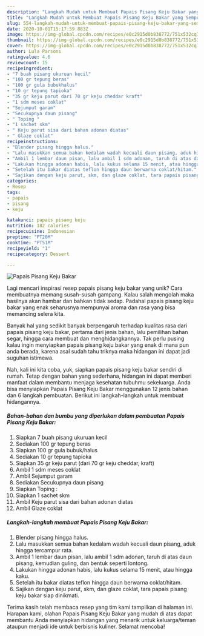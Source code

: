 ```yaml
---
description: "Langkah Mudah untuk Membuat Papais Pisang Keju Bakar yang Sempurna"
title: "Langkah Mudah untuk Membuat Papais Pisang Keju Bakar yang Sempurna"
slug: 554-langkah-mudah-untuk-membuat-papais-pisang-keju-bakar-yang-sempurna
date: 2020-10-01T15:17:59.883Z
image: https://img-global.cpcdn.com/recipes/e0c2915d0b838772/751x532cq70/papais-pisang-keju-bakar-foto-resep-utama.jpg
thumbnail: https://img-global.cpcdn.com/recipes/e0c2915d0b838772/751x532cq70/papais-pisang-keju-bakar-foto-resep-utama.jpg
cover: https://img-global.cpcdn.com/recipes/e0c2915d0b838772/751x532cq70/papais-pisang-keju-bakar-foto-resep-utama.jpg
author: Lula Parsons
ratingvalue: 4.6
reviewcount: 15
recipeingredient:
- "7 buah pisang ukuruan kecil"
- "100 gr tepung beras"
- "100 gr gula bubukhalus"
- "10 gr tepung tapioka"
- "35 gr keju parut dari 70 gr keju cheddar kraft"
- "1 sdm meses coklat"
- "Sejumput garam"
- "Secukupnya daun pisang"
- " Toping "
- "1 sachet skm"
- " Keju parut sisa dari bahan adonan diatas"
- " Glaze coklat"
recipeinstructions:
- "Blender pisang hingga halus."
- "Lalu masukkan semua bahan kedalam wadah kecuali daun pisang, aduk hingga tercampur rata."
- "Ambil 1 lembar daun pisan, lalu ambil 1 sdm adonan, taruh di atas daun pisang, kemudian guling, dan bentuk seperti lontong."
- "Lakukan hingga adonan habis, lalu kukus selama 15 menit, atau hingga kaku."
- "Setelah itu bakar diatas teflon hingga daun berwarna coklat/hitam."
- "Sajikan dengan keju parut, skm, dan glaze coklat, tara papais pisang keju bakar siap dinikmati."
categories:
- Resep
tags:
- papais
- pisang
- keju

katakunci: papais pisang keju 
nutrition: 182 calories
recipecuisine: Indonesian
preptime: "PT20M"
cooktime: "PT51M"
recipeyield: "1"
recipecategory: Dessert

---
```



![Papais Pisang Keju Bakar](https://img-global.cpcdn.com/recipes/e0c2915d0b838772/751x532cq70/papais-pisang-keju-bakar-foto-resep-utama.jpg)

Lagi mencari inspirasi resep papais pisang keju bakar yang unik? Cara membuatnya memang susah-susah gampang. Kalau salah mengolah maka hasilnya akan hambar dan bahkan tidak sedap. Padahal papais pisang keju bakar yang enak seharusnya mempunyai aroma dan rasa yang bisa memancing selera kita.

Banyak hal yang sedikit banyak berpengaruh terhadap kualitas rasa dari papais pisang keju bakar, pertama dari jenis bahan, lalu pemilihan bahan segar, hingga cara membuat dan menghidangkannya. Tak perlu pusing kalau ingin menyiapkan papais pisang keju bakar yang enak di mana pun anda berada, karena asal sudah tahu triknya maka hidangan ini dapat jadi suguhan istimewa.




Nah, kali ini kita coba, yuk, siapkan papais pisang keju bakar sendiri di rumah. Tetap dengan bahan yang sederhana, hidangan ini dapat memberi manfaat dalam membantu menjaga kesehatan tubuhmu sekeluarga. Anda bisa menyiapkan Papais Pisang Keju Bakar menggunakan 12 jenis bahan dan 6 langkah pembuatan. Berikut ini langkah-langkah untuk membuat hidangannya.

<!--inarticleads1-->

##### Bahan-bahan dan bumbu yang diperlukan dalam pembuatan Papais Pisang Keju Bakar:

1. Siapkan 7 buah pisang ukuruan kecil
1. Sediakan 100 gr tepung beras
1. Siapkan 100 gr gula bubuk/halus
1. Sediakan 10 gr tepung tapioka
1. Siapkan 35 gr keju parut (dari 70 gr keju cheddar, kraft)
1. Ambil 1 sdm meses coklat
1. Ambil Sejumput garam
1. Sediakan Secukupnya daun pisang
1. Siapkan  Toping :
1. Siapkan 1 sachet skm
1. Ambil  Keju parut sisa dari bahan adonan diatas
1. Ambil  Glaze coklat




<!--inarticleads2-->

##### Langkah-langkah membuat Papais Pisang Keju Bakar:

1. Blender pisang hingga halus.
1. Lalu masukkan semua bahan kedalam wadah kecuali daun pisang, aduk hingga tercampur rata.
1. Ambil 1 lembar daun pisan, lalu ambil 1 sdm adonan, taruh di atas daun pisang, kemudian guling, dan bentuk seperti lontong.
1. Lakukan hingga adonan habis, lalu kukus selama 15 menit, atau hingga kaku.
1. Setelah itu bakar diatas teflon hingga daun berwarna coklat/hitam.
1. Sajikan dengan keju parut, skm, dan glaze coklat, tara papais pisang keju bakar siap dinikmati.




Terima kasih telah membaca resep yang tim kami tampilkan di halaman ini. Harapan kami, olahan Papais Pisang Keju Bakar yang mudah di atas dapat membantu Anda menyiapkan hidangan yang menarik untuk keluarga/teman ataupun menjadi ide untuk berbisnis kuliner. Selamat mencoba!
